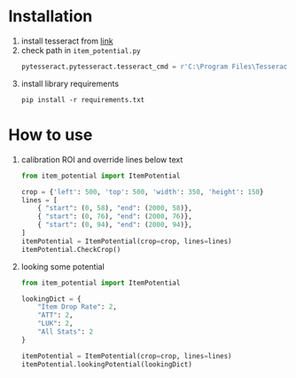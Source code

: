 # Installation
1. install tesseract from [link](https://github.com/UB-Mannheim/tesseract/wiki)
2. check path in `item_potential.py`
	``` python
	pytesseract.pytesseract.tesseract_cmd = r'C:\Program Files\Tesseract-OCR\tesseract.exe'
	```
	>> 
3. install library requirements
	```
	pip install -r requirements.txt
	```

# How to use
1. calibration ROI and override lines below text
	``` python
	from item_potential import ItemPotential

	crop = {'left': 500, 'top': 500, 'width': 350, 'height': 150}
	lines = [ 
		{ "start": (0, 58), "end": (2000, 58)},
		{ "start": (0, 76), "end": (2000, 76)},
		{ "start": (0, 94), "end": (2000, 94)},
	]
	itemPotential = ItemPotential(crop=crop, lines=lines)
	itemPotential.CheckCrop()
	```
2. looking some potential
	``` python
	from item_potential import ItemPotential

	lookingDict = {
		"Item Drop Rate": 2,
		"ATT": 2,
		"LUK": 2,
		"All Stats": 2
	}

	itemPotential = ItemPotential(crop=crop, lines=lines)
	itemPotential.lookingPotential(lookingDict)
	```